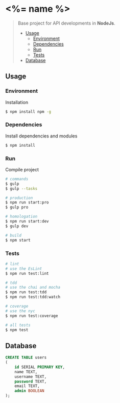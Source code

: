 # <%= name %>
> Base project for API developments in **NodeJs**.
> - [Usage](#usage)
>   - [Environment](#environment)
>   - [Dependencies](#dependencies)
>   - [Run](#run)
>   - [Tests](#tests)
> - [Database](#database)

## Usage
### Environment
Installation
```bash
$ npm install npm -g
```

### Dependencies
Install dependencies and modules
```bash
$ npm install
```

### Run
Compile project
```bash
# commands
$ gulp
$ gulp --tasks

# production
$ npm run start:pro
$ gulp pro

# homologation
$ npm run start:dev
$ gulp dev

# build
$ npm start
```

### Tests
```bash
# lint
# use the EsLint
$ npm run test:lint

# tdd
# use the chai and mocha
$ npm run test:tdd
$ npm run test:tdd:watch

# coverage
# use the nyc
$ npm run test:coverage

# all tests
$ npm test
```

## Database
```sql
CREATE TABLE users
(
	id SERIAL PRIMARY KEY,
	name TEXT,
	username TEXT,
	password TEXT,
	email TEXT,
	admin BOOLEAN
);
```
